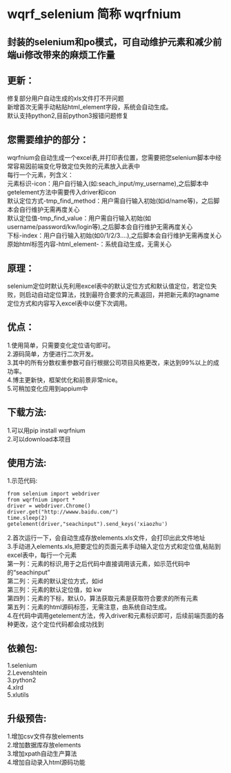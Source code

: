 # wqrf_selenium 简称 wqrfnium
封装的selenium和po模式，可自动维护元素和减少前端ui修改带来的麻烦工作量  
---------
## 更新：
  修复部分用户自动生成的xls文件打不开问题  
  新增首次无需手动粘贴html_element字段，系统会自动生成。  
  默认支持python2,目前python3报错问题修复
## 您需要维护的部分：  
  wqrfnium会自动生成一个excel表,并打印表位置，您需要把您selenium脚本中经常容易因前端变化导致定位失败的元素放入此表中  
  每行一个元素，列含义：  
  元素标识-icon：用户自行输入(如:seach_input/my_username),之后脚本中getelement方法中需要传入driver和icon    
  默认定位方式-tmp_find_method：用户需自行输入初始(如id/name等)，之后脚本会自行维护无需再度关心  
  默认定位值-tmp_find_value：用户需自行输入初始(如username/password/kw/login等),之后脚本会自行维护无需再度关心  
  下标-index：用户自行输入初始(如0/1/2/3....),之后脚本会自行维护无需再度关心  
  原始html标签内容-html_element-：系统自动生成，无需关心
## 原理：  
  selenium定位时默认先利用excel表中的默认定位方式和默认值定位，若定位失败，则启动自动定位算法，找到最符合要求的元素返回，并把新元素的tagname定位方式和内容写入excel表中以便下次调用。  
## 优点：
  1.使用简单，只需要变化定位语句即可。  
  2.源码简单，方便进行二次开发。  
  3.其中的所有分数权重参数可自行根据公司项目风格更改，来达到99%以上的成功率。  
  4.博主更新快，框架优化和前景非常nice。  
  5.可稍加变化应用到appium中  
## 下载方法:  
  1.可以用pip install wqrfnium  
  2.可以download本项目
## 使用方法:  
  1.示范代码:
  
    from selenium import webdriver
    from wqrfnium import *
    driver = webdriver.Chrome()
    driver.get("http://wwww.baidu.com/")
    time.sleep(2)
    getelement(driver,"seachinput").send_keys('xiaozhu')
  2.首次运行一下，会自动生成存放elements.xls文件，会打印出此文件地址  
  3.手动进入elements.xls,把要定位的页面元素手动输入定位方式和定位值,粘贴到excel表中，每行一个元素  
    第一列：元素的标识,用于之后代码中直接调用该元素，如示范代码中的“seachinput”  
    第二列：元素的默认定位方式，如id  
    第三列：元素的默认定位值，如 kw  
    第四列：元素的下标，默认0，算法获取元素是获取符合要求的所有元素    
    第五列：元素的html源码标签，无需注意，由系统自动生成。  
  4.在代码中调用getelement方法，传入driver和元素标识即可，后续前端页面的各种更改，这个定位代码都会成功找到  
## 依赖包:  
  1.selenium  
  2.Levenshtein  
  3.python2  
  4.xlrd  
  5.xlutils  
## 升级预告:  
  1.增加csv文件存放elements  
  2.增加数据库存放elements  
  3.增加xpath自动生产算法  
  4.增加自动录入html源码功能  
